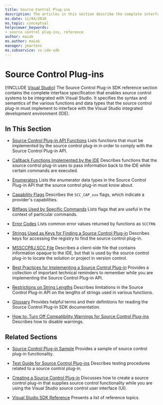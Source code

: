 ```yaml
---
title: Source Control Plug-ins
description: The articles in this section describe the complete interface specification that enables source control systems to be integrated with Visual Studio.
ms.date: 11/04/2016
ms.topic: conceptual
helpviewer_keywords:
- source control plug-ins, reference
author: maiak
ms.author: maiak
manager: jmartens
ms.subservice: vs-ide-sdk
---
```

# Source Control Plug-ins

 [!INCLUDE [Visual Studio](~/includes/applies-to-version/vs-windows-only.md)]
The Source Control Plug-in SDK reference section contains the complete interface specification that enables source control systems to be integrated with Visual Studio. It specifies the syntax and semantics of the various functions and data types that the source control plug-in must implement to interface with the Visual Studio integrated development environment (IDE).

## In This Section
- [Source Control Plug-in API Functions](../extensibility/source-control-plug-in-api-functions.md)
 Lists functions that must be implemented by the source control plug-in in order to comply with the Source Control Plug-in API.

- [Callback Functions Implemented by the IDE](../extensibility/callback-functions-implemented-by-the-ide.md)
 Describes functions that the source control plug-in uses to pass information back to the IDE while certain commands are executed.

- [Enumerators](../extensibility/enumerators.md)
 Lists the enumerator data types in the Source Control Plug-in API that the source control plug-in must know about.

- [Capability Flags](../extensibility/capability-flags.md)
 Describes the `SCC_CAP_xxx` flags, which indicate a provider's capabilities.

- [Bitflags Used by Specific Commands](../extensibility/bitflags-used-by-specific-commands.md)
 Lists flags that are useful in the context of particular commands.

- [Error Codes](../extensibility/error-codes.md)
 Lists common error values returned by functions as `SCCTRN`.

- [Strings Used as Keys for Finding a Source Control Plug-in](../extensibility/strings-used-as-keys-for-finding-a-source-control-plug-in.md)
 Describes keys for accessing the registry to find the source control plug-in.

- [MSSCCPRJ.SCC File](../extensibility/mssccprj-scc-file.md)
 Describes a client-side file that contains information opaque to the IDE, but that is used by the source control plug-in to locate the solution or project in version control.

- [Best Practices for Implementing a Source Control Plug-in](../extensibility/best-practices-for-implementing-a-source-control-plug-in.md)
 Provides a collection of important technical reminders to remember while you are implementing the Source Control Plug-in API.

- [Restrictions on String Lengths](../extensibility/restrictions-on-string-lengths.md)
 Describes limitations in the Source Control Plug-in API on the lengths of strings used in various functions.

- [Glossary](../extensibility/source-control-plug-in-glossary.md)
 Provides helpful terms and their definitions for reading the Source Control Plug-in SDK documentation.

- [How to: Turn Off Compatibility Warnings for Source Control Plug-ins](../extensibility/how-to-turn-off-compatibility-warnings-for-source-control-plug-ins.md)
 Describes how to disable warnings.

## Related Sections
- [Source Control Plug-in Sample](https://www.microsoft.com/download/details.aspx?id=55984)
 Provides a sample of source control plug-in functionality.

- [Test Guide for Source Control Plug-ins](../extensibility/internals/test-guide-for-source-control-plug-ins.md)
 Describes testing procedures related to a source control plug-in.

- [Creating a Source Control Plug-in](../extensibility/internals/creating-a-source-control-plug-in.md)
 Discusses how to create a source control plug-in that supplies source control functionality while you are using the Visual Studio source control user interface (UI).

- [Visual Studio SDK Reference](../extensibility/visual-studio-sdk-reference.md)
 Presents a list of reference topics.
